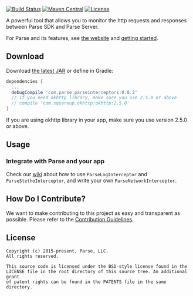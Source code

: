 [![Build Status][build-status-svg]][build-status-link]
[![Maven Central][maven-svg]][maven-link]
[![License][license-svg]][license-link]

A powerful tool that allows you to monitor the http requests and responses between Parse SDK and Parse Server.

For Parse and its features, see [the website][parse.com] and [getting started][guide].

## Download
Download [the latest JAR][latest] or define in Gradle:

```groovy
dependencies {
  ...
  debugCompile 'com.parse:parseinterceptors:0.0.2'
  // If you need okhttp library, make sure you use 2.5.0 or above
  // compile 'com.squareup.okhttp:okhttp:2.5.0'
}
```
If you are using okhttp library in your app, make sure you use version 2.5.0 or above.

## Usage

### Integrate with Parse and your app
Check our [wiki][wiki] about how to use `ParseLogInterceptor` and `ParseStethoInterceptor`, and write your own `ParseNetworkInterceptor`.

## How Do I Contribute?
We want to make contributing to this project as easy and transparent as possible. Please refer to the [Contribution Guidelines](CONTRIBUTING.md).

## License
    Copyright (c) 2015-present, Parse, LLC.
    All rights reserved.

    This source code is licensed under the BSD-style license found in the
    LICENSE file in the root directory of this source tree. An additional grant
    of patent rights can be found in the PATENTS file in the same directory.

 [wiki]: https://github.com/ParsePlatform/ParseInterceptors-Android/wiki
 [parse.com]: https://www.parse.com/products/android
 [guide]: https://www.parse.com/docs/android/guide
 [build-status-svg]: https://travis-ci.org/ParsePlatform/ParseInterceptors-Android.svg?branch=master
 [build-status-link]: https://travis-ci.org/ParsePlatform/ParseInterceptors-Android
 [maven-svg]: https://maven-badges.herokuapp.com/maven-central/com.parse/parseinterceptors/badge.svg?style=flat
 [maven-link]: https://maven-badges.herokuapp.com/maven-central/com.parse/parseinterceptors
 [license-svg]: https://img.shields.io/badge/license-BSD-lightgrey.svg
 [license-link]: https://github.com/ParsePlatform/ParseInterceptors-Android/blob/master/LICENSE
 [latest]: https://search.maven.org/remote_content?g=com.parse&a=parseinterceptors&v=LATEST